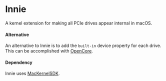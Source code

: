 Innie
=====

A kernel extension for making all PCIe drives appear internal in macOS.
  
#### Alternative

An alternative to Innie is to add the `built-in` device property for each drive. This can be accomplished with [OpenCore](https://github.com/acidanthera/OpenCorePkg).

#### Dependency

Innie uses [MacKernelSDK](https://github.com/acidanthera/MacKernelSDK).
